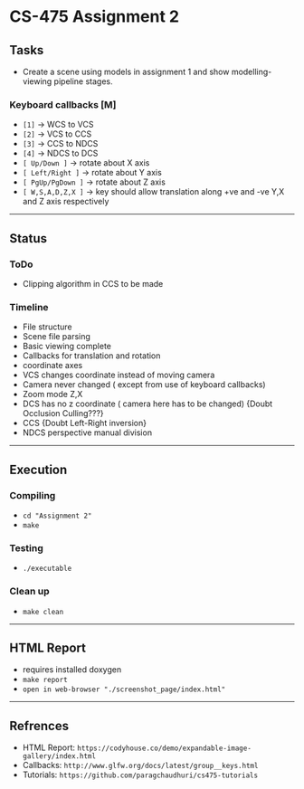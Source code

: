 # CS-475 Assignment 2

## Tasks

- Create a scene using models in assignment 1 and show modelling-viewing pipeline stages.

### Keyboard callbacks [M]

- `[1]` -> WCS to VCS
- `[2]` -> VCS to CCS
- `[3]` -> CCS to NDCS
- `[4]` -> NDCS to DCS
- `[ Up/Down ]` -> rotate about X axis 
- `[ Left/Right ]` -> rotate about Y axis
- `[ PgUp/PgDown ]` -> rotate about Z axis
- `[ W,S,A,D,Z,X ]` -> key should allow translation along +ve and -ve Y,X and Z axis respectively

---

## Status

### ToDo
- Clipping algorithm in CCS to be made

### Timeline
- File structure
- Scene file parsing
- Basic viewing complete
- Callbacks for translation and rotation 
- coordinate axes
- VCS changes coordinate instead of moving camera
- Camera never changed ( except from use of keyboard callbacks)
- Zoom mode Z,X
- DCS has no z coordinate ( camera here has to be changed) {Doubt Occlusion Culling???}
- CCS {Doubt Left-Right inversion}
- NDCS perspective manual division 

---

## Execution

### Compiling
- `cd "Assignment 2"`
- `make`

### Testing
- `./executable`

### Clean up
- `make clean`

---

## HTML Report
- requires installed doxygen 
- `make report`
- `open in web-browser "./screenshot_page/index.html"`

---

## Refrences
- HTML Report: `https://codyhouse.co/demo/expandable-image-gallery/index.html`
- Callbacks: `http://www.glfw.org/docs/latest/group__keys.html`
- Tutorials: `https://github.com/paragchaudhuri/cs475-tutorials`

	
